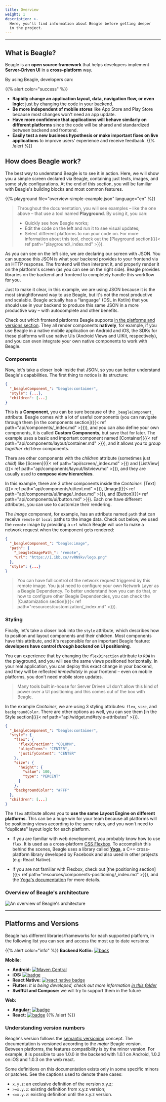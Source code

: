 ```yaml
---
title: Overview
weight: 1
description: >-
  Here, you'll find information about Beagle before getting deeper
  in the project.
---
```


---

## What is Beagle?

Beagle is an **open source framework** that helps developers implement **Server-Driven UI** in a **cross-platform** way.

By using Beagle, developers can:

{{% alert color="success" %}}
- **Rapidly change an application layout, data, navigation flow, or even logic**: just by changing the code in your backend.
- **Be more independent of mobile stores** like App Store and Play Store because most changes won't need an app update.
- **Have more confidence that applications will behave similarly on different platforms** since the code will be shared and standardized between backend and frontend.
- **Easily test a new business hypothesis or make important fixes on live applications** to improve users' experience and receive feedback.
{{% /alert %}}

## How does Beagle work?

The best way to understand Beagle is to see it in action. Here, we will show you a simple screen declared via Beagle, containing just texts, images, and some style configurations. At the end of this section, you will be familiar with Beagle's building blocks and most common features.

<!-- json-playground:overview-simple-example.json
{
  "_beagleComponent_": "beagle:container",
  "style": {
    "flex": {
      "flexDirection": "COLUMN",
      "alignItems": "CENTER",
      "justifyContent": "CENTER"
    },
    "size": {
      "height": {
        "value": 100,
        "type": "PERCENT"
      }
    },
    "backgroundColor": "#FFF"
  },
  "children": [
    {
      "_beagleComponent_": "beagle:image",
      "path": {
        "_beagleImagePath_": "remote",
        "url": "https://i.ibb.co/rvRN9kv/logo.png"
      },
      "style": {
        "size": {
          "width": {
            "value": 242,
            "type": "REAL"
          },
          "height": {
            "value": 225,
            "type": "REAL"
          }
        }
      }
    },
    {
      "_beagleComponent_": "beagle:text",
      "text": "Welcome to Beagle playground! \nUse the left panel to start coding!",
      "textColor": "#000",
      "alignment": "CENTER",
      "style": {
        "margin": {
          "all": {
            "value": 40,
            "type": "REAL"
          }
        }
      }
    },
    {
      "_beagleComponent_": "beagle:button",
      "text": "Click here to show an Alert",
      "onPress": [
        {
          "_beagleAction_": "beagle:alert",
          "title": "My Title",
          "message": "Alert message"
        }
      ]
    }
  ]
}
-->

{{% playground file="overview-simple-example.json" language="en" %}}

> Throughout the documentation, you will see examples – like the one above – that use a tool named **Playground**. By using it, you can:
>
> - Quickly see how Beagle works;
> - Edit the code on the left and run it to see visual updates;
> - Select different platforms to run your code on.
> For more information about this tool, check out the [Playground section]({{< ref path="playground/_index.md" >}}).

As you can see on the left side, we are declaring our screen with JSON. You can suppose this JSON is what your backend provides to your frontend via an HTTP response. The frontend will then interpret it, and properly render it on the platform's screen (as you can see on the right side). Beagle provides libraries on the backend and frontend to completely handle this workflow for you.

Just to make it clear, in this example, we are using JSON because it is the most straightforward way to use Beagle, but it's not the most productive and scalable. Beagle actually has a "language" (DSL in Kotlin) that you should use in your backend to produce this same JSON in a more productive way – with autocomplete and other benefits.

Check out which frontend platforms Beagle supports [in the platforms and versions section](#platforms-and-versions). They all render components **natively**, for example, if you use Beagle in a native mobile application on Android and iOS, the SDKs for these platforms will use native UIs (Android Views and UIKit, respectively), and you can even integrate your own native components to work with Beagle.

### Components

Now, let's take a closer look inside that JSON, so you can better understand Beagle's capabilities. The first thing to notice is its structure:

```json
{
  "_beagleComponent_": "beagle:container",
  "style": {...},
  "children": [...]
}
```

This is a **Component**, you can be sure because of the `_beagleComponent_` attribute. Beagle comes with a lot of useful components (you can navigate through them [in the components section]({{< ref path="api/components/_index.md" >}})), and you can also define your own components, it is called **Custom Components**, but save that for later. The example uses a basic and important component named [Container]({{< ref path="api/components/layout/container.md" >}}), and it allows you to *group together* `children` components.

There are other components with the *children* attribute (sometimes just *child*) like [Screen]({{< ref path="api/screen/_index.md" >}}) and [ListView]({{< ref path="api/components/layout/listview.md" >}}), and they are usually used to **compose view hierarchies**.

In this example, there are 3 other components inside the *Container*: [Text]({{< ref path="api/components/ui/text.md" >}}), [Image]({{< ref path="api/components/ui/image/_index.md" >}}), and [Button]({{< ref path="api/components/ui/button.md" >}}). 
Each one have different attributes, you can use to customize their rendering.

The *Image* component, for example, has an attribute named `path` that can receive `remote` or `local` paths to the image data.
Check out below, we used the `remote` image by providing a `url` which Beagle will use to make a network request when the component gets rendered:

```json
{
  "_beagleComponent_": "beagle:image",
  "path": {
    "_beagleImagePath_": "remote",
    "url": "https://i.ibb.co/rvRN9kv/logo.png"
  },
  "style": {...}
}
```

> You can have full control of the network request triggered by this remote image. You just need to configure your own Network Layer as a Beagle Dependency. To better understand how you can do that, or how to configure other Beagle Dependencies, you can check the [Customization section]({{< ref path="resources/customization/_index.md" >}}).

### Styling

Finally, let's take a closer look into the `style` attribute, which describes how to position and layout components and their children. Most components have this attribute, and it's responsible for an important Beagle feature: **developers have control *through backend* on UI positioning**.

You can experience that by changing the `flexDirection` attribute to **`ROW`** in the playground, and you will see the same views positioned horizontally. In your real application, you can deploy this exact change in your backend, and they will be reflected *immediately* in your frontend – even on mobile platforms, you don't need mobile store updates.

> Many tools built in-house for Server Driven UI don't allow this kind of power over a UI positioning and this comes out of the box with Beagle.

In the example *Container*, we are using 3 styling attributes: `flex`, `size`, and `backgroundColor`. There are other options as well, you can see them [in the Style section]({{< ref path="api/widget.md#style-attributes" >}}).

```json
{
  "_beagleComponent_": "beagle:container",
  "style": {
    "flex": {
      "flexDirection": "COLUMN",
      "alignItems": "CENTER",
      "justifyContent": "CENTER"
    },
    "size": {
      "height": {
        "value": 100,
        "type": "PERCENT"
      }
    },
    "backgroundColor": "#FFF"
  },
  "children": [...]
}
```

The `flex` attribute allows you to **use the same Layout Engine on different platforms**. This can be a huge win for your team because all platforms will be positioning views according to the same rules, and you won't need to "duplicate" layout logic for each platform.

- If you are familiar with web development, you probably know how to use `flex`. It is used as a cross-platform [CSS Flexbox](https://www.w3schools.com/css/css3_flexbox.asp). To accomplish this behind the scenes, Beagle uses a library called [**Yoga**](https://yogalayout.com), a C++ cross-platform library developed by Facebook and also used in other projects (e.g: React Native).

- If you are not familiar with Flexbox, check out [the positioning section]({{< ref path="resources/components-positioning/_index.md" >}}), and the [Yoga's documentation](https://yogalayout.com/docs) for more details.

### Overview of Beagle's architecture

![An overview of Beagle's architecture](/shared/beaglemobileback.png)

---

## Platforms and Versions

Beagle has different libraries/frameworks for each supported platform, in the following list you can see and access the most up to date versions:

{{% alert color="info" %}}
**Backend Kotlin:** [![back](https://camo.githubusercontent.com/27998a386042ecb2cae7b9f09ae159bd07c935bd/68747470733a2f2f696d672e736869656c64732e696f2f6d6176656e2d63656e7472616c2f762f62722e636f6d2e7a75702e626561676c652f6672616d65776f726b)](https://mvnrepository.com/artifact/br.com.zup.beagle/framework)

**Mobile**:

- **Android:** [![Maven Central](https://img.shields.io/maven-central/v/br.com.zup.beagle/android)](https://mvnrepository.com/artifact/br.com.zup.beagle/android)
- **iOS:** [![badge](https://img.shields.io/cocoapods/v/Beagle)](https://cocoapods.org/pods/Beagle)
- **React Native:** [![react native badge](https://img.shields.io/npm/v/@zup-it/beagle-react-native?logo=React)](https://www.npmjs.com/package/@zup-it/beagle-react-native)
- **Flutter:** *It is being developed, check out more information [in this folder](https://github.com/ZupIT/beagle/tree/master/flutter)*
- **SwiftUI and Compose:** we will try to support them in the future

**Web:**

- **Angular:** [![badge](https://img.shields.io/npm/v/@zup-it/beagle-angular?logo=Angular)](https://www.npmjs.com/package/@zup-it/beagle-angular)
- **React:** [![badge](https://img.shields.io/npm/v/@zup-it/beagle-react?logo=React)](https://www.npmjs.com/package/@zup-it/beagle-react)
{{% /alert %}}

### Understanding version numbers

Beagle's version follows the [semantic versioning](https://semver.org/) concept. The documentation is versioned according to the *major* Beagle version. Between platforms, the features compatibility is by the minor version. For example, it is possible to use 1.0.0 in the backend with 1.0.1 on Android, 1.0.2 on iOS and 1.0.3 on the web react.

Some definitions on this documentation exists only in some specific minors or patches. See the captions used to denote these cases:

- `x.y.z`: an exclusive definition of the version x.y.z;
- `>=x.y.z`: existing definition from x.y.z version;
- `<=x.y.z`: existing definition until the x.y.z version.
